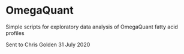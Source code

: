 # OmegaQuant
Simple scripts for exploratory data analysis of OmegaQuant fatty acid profiles

Sent to Chris Golden 31 July 2020
